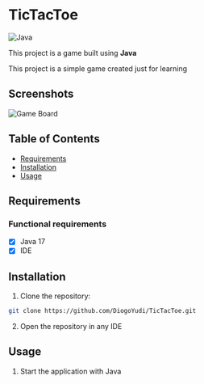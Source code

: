 # TicTacToe

![Java](https://img.shields.io/badge/java-%23ED8B00.svg?style=for-the-badge&logo=openjdk&logoColor=white)

This project is a game built using **Java**

This project is a simple game created just for learning

## Screenshots 
![Game Board](https://i.imgur.com/rzEjmq0.png)

## Table of Contents

- [Requirements](#requirements)
- [Installation](#installation)
- [Usage](#usage)


## Requirements

### Functional requirements

- [x] Java 17
- [x] IDE

## Installation

1. Clone the repository:

```bash
git clone https://github.com/DiogoYudi/TicTacToe.git
```

2. Open the repository in any IDE

## Usage

1. Start the application with Java



